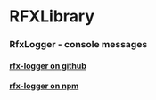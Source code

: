 # RFXLibrary

### RfxLogger - console messages
#### [rfx-logger on github](https://github.com/RedFoxxo/RFXLibrary/tree/master/projects/rfx-logger)
#### [rfx-logger on npm](https://www.npmjs.com/package/rfx-logger)
